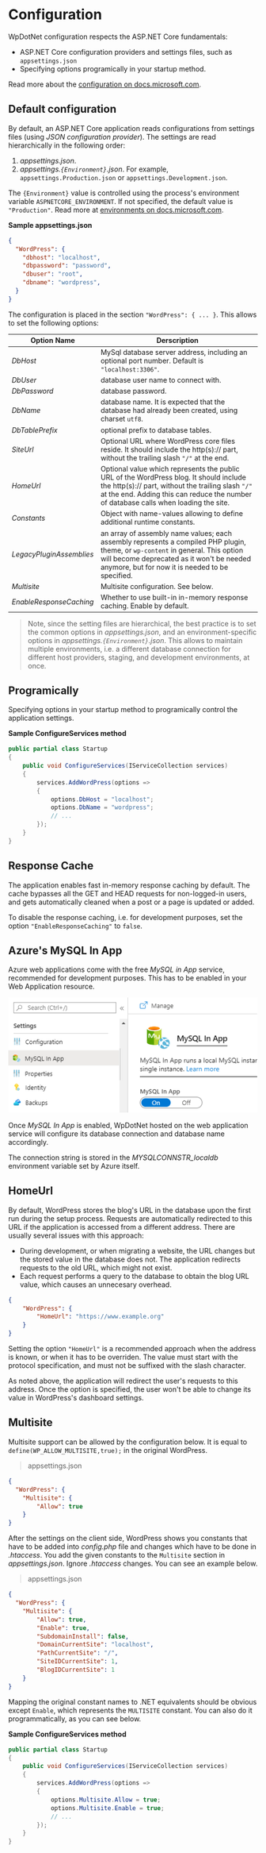 # Configuration

WpDotNet configuration respects the ASP.NET Core fundamentals:

- ASP.NET Core configuration providers and settings files, such as `appsettings.json`
- Specifying options programically in your startup method.

Read more about the [configuration on docs.microsoft.com](https://docs.microsoft.com/en-us/aspnet/core/fundamentals/configuration/).

## Default configuration

By default, an ASP.NET Core application reads configurations from settings files (using *JSON configuration provider*). The settings are read hierarchically in the following order:

1. *appsettings.json*.
2. *appsettings.`{Environment}`.json*. For example, `appsettings.Production.json` or `appsettings.Development.json`.

The `{Environment}` value is controlled using the process's environment variable `ASPNETCORE_ENVIRONMENT`. If not specified, the default value is `"Production"`. Read more at [environments on docs.microsoft.com](https://docs.microsoft.com/en-us/aspnet/core/fundamentals/environments).

**Sample appsettings.json**

```json
{
  "WordPress": {
    "dbhost": "localhost",
    "dbpassword": "password",
    "dbuser": "root",
    "dbname": "wordpress",
  }
}
```

The configuration is placed in the section `"WordPress": { ... }`. This allows to set the following options:

| Option Name | Derscription |
| ---         | ---          |
| *DbHost* | MySql database server address, including an optional port number. Default is `"localhost:3306"`. |
| *DbUser* | database user name to connect with. |
| *DbPassword* | database password. |
| *DbName* | database name. It is expected that the database had already been created, using charset `utf8`. |
| *DbTablePrefix* | optional prefix to database tables. |
| *SiteUrl* | Optional URL where WordPress core files reside. It should include the http(s):// part, without the trailing slash `"/"` at the end. |
| *HomeUrl* | Optional value which represents the public URL of the WordPress blog. It should include the http(s):// part, without the trailing slash `"/"` at the end. Adding this can reduce the number of database calls when loading the site. |
| *Constants* | Object with name-values allowing to define additional runtime constants. |
| *LegacyPluginAssemblies* | an array of assembly name values; each assembly represents a compiled PHP plugin, theme, or `wp-content` in general. This option will become deprecated as it won't be needed anymore, but for now it is needed to be specified. |
| *Multisite* | Multisite configuration. See below. |
| *EnableResponseCaching* | Whether to use built-in in-memory response caching. Enable by default. |

> Note, since the setting files are hierarchical, the best practice is to set the common options in *appsettings.json*, and an environment-specific options in *appsettings.`{Environment}`.json*. This allows to maintain multiple environments, i.e. a different database connection for different host providers, staging, and development environments, at once.

## Programically

Specifying options in your startup method to programically control the application settings.

**Sample ConfigureServices method**

```C#
public partial class Startup
{
    public void ConfigureServices(IServiceCollection services)
    {
        services.AddWordPress(options =>
        {
            options.DbHost = "localhost";
            options.DbName = "wordpress";
            // ...
        });
    }
}
```

## Response Cache

The application enables fast in-memory response caching by default. The cache bypasses all the GET and HEAD requests for non-logged-in users, and gets automatically cleaned when a post or a page is updated or added.

To disable the response caching, i.e. for development purposes, set the option `"EnableResponseCaching"` to `false`.

## Azure's MySQL In App

Azure web applications come with the free *MySQL in App* service, recommended for development purposes. This has to be enabled in your Web Application resource.

![MySQL in App](img/mysql-in-app.png)

Once *MySQL In App* is enabled, WpDotNet hosted on the web application service will configure its database connection and database name accordingly.

The connection string is stored in the *MYSQLCONNSTR_localdb* environment variable set by Azure itself.

## HomeUrl

By default, WordPress stores the blog's URL in the database upon the first run during the setup process. Requests are automatically redirected to this URL if the application is accessed from a different address. There are usually several issues with this approach:

- During development, or when migrating a website, the URL changes but the stored value in the database does not. The application redirects requests to the old URL, which might not exist.
- Each request performs a query to the database to obtain the blog URL value, which causes an unnecesary overhead.

```json
{
    "WordPress": {
        "HomeUrl": "https://www.example.org"
    }
}
```

Setting the option `"HomeUrl"` is a recommended approach when the address is known, or when it has to be overriden. The value must start with the protocol specification, and must not be suffixed with the slash character.

As noted above, the application will redirect the user's requests to this address. Once the option is specified, the user won't be able to change its value in WordPress's dashboard settings.

## Multisite

Multisite support can be allowed by the configuration below. It is equal to `define(WP_ALLOW_MULTISITE,true);` in the original WordPress.

> appsettings.json

```json
{
  "WordPress": {
  	"Multisite": {
  		"Allow": true
  	}
}
```

After the settings on the client side, WordPress shows you constants that have to be added into *config.php* file and changes which have to be done in *.htaccess*. You add the given constants to the `Multisite` section in *appsettings.json*. Ignore *.htaccess* changes. You can see an example below.

>appsettings.json

```json
{
  "WordPress": {
  	"Multisite": {
  		"Allow": true,
  		"Enable": true,
  		"SubdomainInstall": false,
  		"DomainCurrentSite": "localhost",
  		"PathCurrentSite": "/",
  		"SiteIDCurrentSite": 1,
  		"BlogIDCurrentSite": 1
  	}
}
```
Mapping the original constant names to .NET equivalents should be obvious except `Enable`, which represents the `MULTISITE` constant.
You can also do it programmatically, as you can see below.

**Sample ConfigureServices method**

```C#
public partial class Startup
{
    public void ConfigureServices(IServiceCollection services)
    {
        services.AddWordPress(options =>
        {
            options.Multisite.Allow = true;
            options.Multisite.Enable = true;
            // ...
        });
    }
}
```
